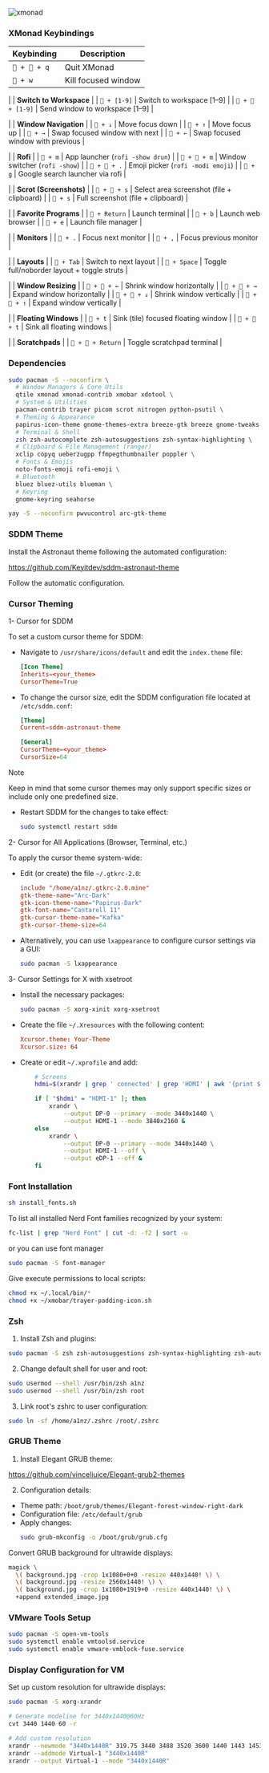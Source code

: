 ![xmonad](.screenshots/main.png)

### XMonad Keybindings

| Keybinding         | Description                                         |
|--------------------|-----------------------------------------------------|
| ` + 󰘶 + q`        | Quit XMonad                                         |
| ` + w`            | Kill focused window                                 |

|                    | **Switch to Workspace**                             |
| ` + [1-9]`        | Switch to workspace [1–9]                           |
| ` + 󰘶 + [1-9]`    | Send window to workspace [1–9]                      |

|                    | **Window Navigation**                               |
| ` + ↓`            | Move focus down                                     |
| ` + ↑`            | Move focus up                                       |
| ` + →`            | Swap focused window with next                       |
| ` + ←`            | Swap focused window with previous                   |

|                    | **Rofi**                                            |
| ` + m`            | App launcher (`rofi -show drun`)                    |
| ` + 󰘶 + m`        | Window switcher (`rofi -show`)                      |
| ` + 󰘶 + .`        | Emoji picker (`rofi -modi emoji`)                   |
| ` + g`            | Google search launcher via rofi                     |

|                    | **Scrot (Screenshots)**                             |
| ` + 󰘶 + s`        | Select area screenshot (file + clipboard)           |
| ` + s`            | Full screenshot (file + clipboard)                  |

|                    | **Favorite Programs**                               |
| ` + Return`       | Launch terminal                                     |
| ` + b`            | Launch web browser                                  |
| ` + e`            | Launch file manager                                 |

|                    | **Monitors**                                        |
| ` + .`            | Focus next monitor                                  |
| ` + ,`            | Focus previous monitor                              |

|                    | **Layouts**                                         |
| ` + Tab`          | Switch to next layout                               |
| ` + Space`        | Toggle full/noborder layout + toggle struts         |

|                    | **Window Resizing**                                 |
| ` + 󰘶 + ←`        | Shrink window horizontally                          |
| ` + 󰘶 + →`        | Expand window horizontally                          |
| ` + 󰘶 + ↓`        | Shrink window vertically                            |
| ` + 󰘶 + ↑`        | Expand window vertically                            |

|                    | **Floating Windows**                                |
| ` + t`            | Sink (tile) focused floating window                 |
| ` + 󰘶 + t`        | Sink all floating windows                           |

|                    | **Scratchpads**                                     |
| ` + 󰘶 + Return`   | Toggle scratchpad terminal                          |

### Dependencies

```bash
sudo pacman -S --noconfirm \
  # Window Managers & Core Utils
  qtile xmonad xmonad-contrib xmobar xdotool \
  # System & Utilities
  pacman-contrib trayer picom scrot nitrogen python-psutil \
  # Theming & Appearance
  papirus-icon-theme gnome-themes-extra breeze-gtk breeze gnome-tweaks lxappearance \
  # Terminal & Shell
  zsh zsh-autocomplete zsh-autosuggestions zsh-syntax-highlighting \
  # Clipboard & File Management (ranger)
  xclip copyq ueberzugpp ffmpegthumbnailer poppler \
  # Fonts & Emojis
  noto-fonts-emoji rofi-emoji \
  # Bluetooth
  bluez bluez-utils blueman \
  # Keyring
  gnome-keyring seahorse
```

```bash
yay -S --noconfirm pwvucontrol arc-gtk-theme
```

### SDDM Theme

Install the Astronaut theme following the automated configuration:

<https://github.com/Keyitdev/sddm-astronaut-theme>

Follow the automatic configuration.

### Cursor Theming

1- Cursor for SDDM

To set a custom cursor theme for SDDM:

- Navigate to `/usr/share/icons/default` and edit the `index.theme` file:

    ```conf
    [Icon Theme]
    Inherits=<your_theme>
    CursorTheme=True
    ```

- To change the cursor size, edit the SDDM configuration file located at `/etc/sddm.conf`:

    ```conf
    [Theme]
    Current=sddm-astronaut-theme

    [General]
    CursorTheme=<your_theme>
    CursorSize=64
    ```

> [!NOTE]
> Keep in mind that some cursor themes may only support specific sizes or include only one predefined size.

- Restart SDDM for the changes to take effect:

    ```bash
    sudo systemctl restart sddm
    ```

2- Cursor for All Applications (Browser, Terminal, etc.)

To apply the cursor theme system-wide:

- Edit (or create) the file `~/.gtkrc-2.0`:

    ```conf
    include "/home/a1nz/.gtkrc-2.0.mine"
    gtk-theme-name="Arc-Dark"
    gtk-icon-theme-name="Papirus-Dark"
    gtk-font-name="Cantarell 11"
    gtk-cursor-theme-name="Kafka"
    gtk-cursor-theme-size=64
    ```

- Alternatively, you can use `lxappearance` to configure cursor settings via a GUI:

    ```bash
    sudo pacman -S lxappearance
    ```

3- Cursor Settings for X with xsetroot

- Install the necessary packages:

    ```bash
    sudo pacman -S xorg-xinit xorg-xsetroot
    ```

- Create the file `~/.Xresources` with the following content:

    ```conf
    Xcursor.theme: Your-Theme
    Xcursor.size: 64
    ```

- Create or edit `~/.xprofile` and add:

    ```sh
        # Screens
        hdmi=$(xrandr | grep ' connected' | grep 'HDMI' | awk '{print $1}')

        if [ "$hdmi" = "HDMI-1" ]; then
            xrandr \
                --output DP-0 --primary --mode 3440x1440 \
                --output HDMI-1 --mode 3840x2160 &
        else
            xrandr \
                --output DP-0 --primary --mode 3440x1440 \
                --output HDMI-1 --off \
                --output eDP-1 --off &
        fi
    ```

### Font Installation

```bash
sh install_fonts.sh
```

To list all installed Nerd Font families recognized by your system:

```bash
fc-list | grep "Nerd Font" | cut -d: -f2 | sort -u
```

or you can use font manager

```bash
sudo pacman -S font-manager
```

Give execute permissions to local scripts:

```bash
chmod +x ~/.local/bin/*
chmod +x ~/xmobar/trayer-padding-icon.sh
```

### Zsh

1. Install Zsh and plugins:

```bash
sudo pacman -S zsh zsh-autosuggestions zsh-syntax-highlighting zsh-autocomplete
```

2. Change default shell for user and root:

```bash
sudo usermod --shell /usr/bin/zsh a1nz
sudo usermod --shell /usr/bin/zsh root
```

3. Link root's zshrc to user configuration:

```bash
sudo ln -sf /home/a1nz/.zshrc /root/.zshrc
```

### GRUB Theme

1. Install Elegant GRUB theme:

<https://github.com/vinceliuice/Elegant-grub2-themes>

2. Configuration details:
  - Theme path: `/boot/grub/themes/Elegant-forest-window-right-dark`
  - Configuration file: `/etc/default/grub`
  - Apply changes: 
    ```bash
    sudo grub-mkconfig -o /boot/grub/grub.cfg
    ```

Convert GRUB background for ultrawide displays:
```bash
magick \
  \( background.jpg -crop 1x1080+0+0 -resize 440x1440! \) \
  \( background.jpg -resize 2560x1440! \) \
  \( background.jpg -crop 1x1080+1919+0 -resize 440x1440! \) \
  +append extended_image.jpg
```

### VMware Tools Setup

```bash
sudo pacman -S open-vm-tools
sudo systemctl enable vmtoolsd.service
sudo systemctl enable vmware-vmblock-fuse.service
```

### Display Configuration for VM

Set up custom resolution for ultrawide displays:

```bash
sudo pacman -S xorg-xrandr

# Generate modeline for 3440x1440@60Hz
cvt 3440 1440 60 -r

# Add custom resolution
xrandr --newmode "3440x1440R" 319.75 3440 3488 3520 3600 1440 1443 1453 1481 +hsync -vsync
xrandr --addmode Virtual-1 "3440x1440R"
xrandr --output Virtual-1 --mode "3440x1440R"
```